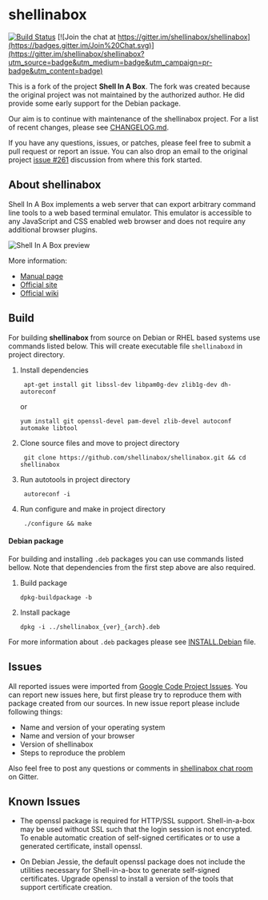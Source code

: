 
shellinabox
===========

[![Build Status](https://drone.io/github.com/shellinabox/shellinabox/status.png)](https://drone.io/github.com/shellinabox/shellinabox/latest)
[![Join the chat at https://gitter.im/shellinabox/shellinabox](https://badges.gitter.im/Join%20Chat.svg)](https://gitter.im/shellinabox/shellinabox?utm_source=badge&utm_medium=badge&utm_campaign=pr-badge&utm_content=badge)


This is a fork of the project **Shell In A Box**. The fork was created because
the original project was not maintained by the authorized author.  He did provide some
early support for the Debian package.

Our aim is to continue with maintenance of the shellinabox project. For a list of
recent changes, please see [CHANGELOG.md](/CHANGELOG.md).

If you have any questions, issues, or patches, please feel free to submit a pull
request or report an issue. You can also drop an email to the original project
[issue #261](https://code.google.com/p/shellinabox/issues/detail?id=261) discussion
from where this fork started.


About shellinabox
-----------------

Shell In A Box implements a web server that can export arbitrary command line
tools to a web based terminal emulator. This emulator is accessible to any
JavaScript and CSS enabled web browser and does not require any additional
browser plugins.

![Shell In A Box preview](/misc/preview.gif?raw=true)

More information:

* [Manual page](https://github.com/shellinabox/shellinabox/wiki/shellinaboxd_man)
* [Official site](https://code.google.com/p/shellinabox)
* [Official wiki](https://code.google.com/p/shellinabox/wiki/shellinaboxd_man)


Build
-----------------

For building **shellinabox** from source on Debian or RHEL based systems use commands
listed below. This will create executable file `shellinaboxd` in project directory.

1. Install dependencies

   ```
    apt-get install git libssl-dev libpam0g-dev zlib1g-dev dh-autoreconf
   ```
   
   or
   
   ```
   yum install git openssl-devel pam-devel zlib-devel autoconf automake libtool
   ```

2. Clone source files and move to project directory

   ```
    git clone https://github.com/shellinabox/shellinabox.git && cd shellinabox
   ```

3. Run autotools in project directory

   ```
    autoreconf -i
   ```

4. Run configure and make in project directory

   ```
    ./configure && make
   ```

#### Debian package

For building and installing `.deb` packages you can use commands listed bellow.
Note that dependencies from the first step above are also required.

1. Build package

    ```
    dpkg-buildpackage -b
    ```

2. Install package

    ```
    dpkg -i ../shellinabox_{ver}_{arch}.deb
    ```

For more information about `.deb` packages please see [INSTALL.Debian](/INSTALL.Debian) file.

Issues
-----------------

All reported issues were imported from [Google Code Project Issues](https://code.google.com/p/shellinabox/issues/list).
You can report new issues here, but first please try to reproduce them with package
created from our sources. In new issue report please include following things:

* Name and version of your operating system
* Name and version of your browser
* Version of shellinabox
* Steps to reproduce the problem

Also feel free to post any questions or comments in [shellinabox chat room](https://gitter.im/shellinabox/shellinabox)
on Gitter.


Known Issues
------------

* The openssl package is required for HTTP/SSL support.
  Shell-in-a-box may be used without SSL such that the login session
  is not encrypted.  To enable automatic creation of self-signed
  certificates or to use a generated certificate, install openssl.

* On Debian Jessie, the default openssl package does not include the
  utilities necessary for Shell-in-a-box to generate self-signed
  certificates.  Upgrade openssl to install a version of the tools
  that support certificate creation.
